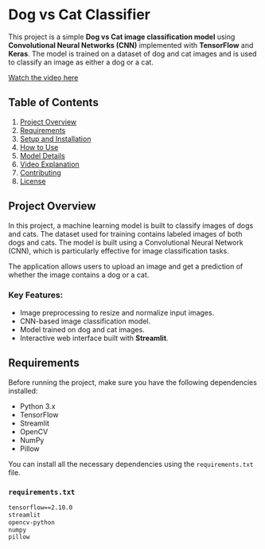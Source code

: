 # Dog vs Cat Classifier

This project is a simple **Dog vs Cat image classification model** using **Convolutional Neural Networks (CNN)** implemented with **TensorFlow** and **Keras**. The model is trained on a dataset of dog and cat images and is used to classify an image as either a dog or a cat.

[Watch the video here](https://vimeo.com/YOUR_VIDEO_ID)

## Table of Contents

1. [Project Overview](#project-overview)
2. [Requirements](#requirements)
3. [Setup and Installation](#setup-and-installation)
4. [How to Use](#how-to-use)
5. [Model Details](#model-details)
6. [Video Explanation](#video-explanation)
7. [Contributing](#contributing)
8. [License](#license)

## Project Overview

In this project, a machine learning model is built to classify images of dogs and cats. The dataset used for training contains labeled images of both dogs and cats. The model is built using a Convolutional Neural Network (CNN), which is particularly effective for image classification tasks.

The application allows users to upload an image and get a prediction of whether the image contains a dog or a cat. 

### Key Features:
- Image preprocessing to resize and normalize input images.
- CNN-based image classification model.
- Model trained on dog and cat images.
- Interactive web interface built with **Streamlit**.

## Requirements

Before running the project, make sure you have the following dependencies installed:

- Python 3.x
- TensorFlow
- Streamlit
- OpenCV
- NumPy
- Pillow

You can install all the necessary dependencies using the `requirements.txt` file.

### `requirements.txt`
```txt
tensorflow==2.10.0
streamlit
opencv-python
numpy
pillow
